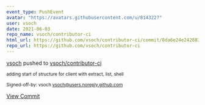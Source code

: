 ```yaml
---
event_type: PushEvent
avatar: "https://avatars.githubusercontent.com/u/814322?"
user: vsoch
date: 2021-06-03
repo_name: vsoch/contributor-ci
html_url: https://github.com/vsoch/contributor-ci/commit/8da6e24e24288318d96b89383ca1a71e2f9500fe
repo_url: https://github.com/vsoch/contributor-ci
---
```


<a href='https://github.com/vsoch' target='_blank'>vsoch</a> pushed to <a href='https://github.com/vsoch/contributor-ci' target='_blank'>vsoch/contributor-ci</a>

<small>adding start of structure for client with extract, list, shell

Signed-off-by: vsoch <vsoch@users.noreply.github.com></small>

<a href='https://github.com/vsoch/contributor-ci/commit/8da6e24e24288318d96b89383ca1a71e2f9500fe' target='_blank'>View Commit</a>